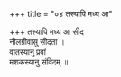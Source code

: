 +++
title = "०४ तस्यापि मध्य आ"

+++
तस्यापि मध्य आ सीद  
नीलग्रीवासु सीदता ।  
वातस्यानु प्रवां  
मशकस्यानु संविदम् ॥
